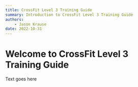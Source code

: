 ```yaml
---
title: CrossFit Level 3 Training Guide
summary: Introduction to CrossFit Level 3 Training Guide
authors:
    - Jason Krause
date: 2022-10-31
---
```


# Welcome to CrossFit Level 3 Training Guide

Text goes here
